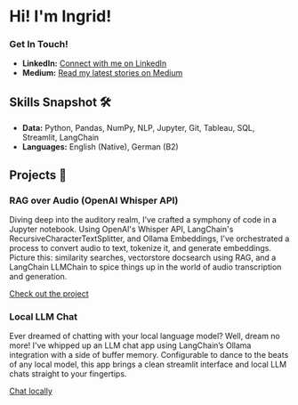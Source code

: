 # Hi! I'm Ingrid!

### Get In Touch!
- **LinkedIn:** [Connect with me on LinkedIn](http://linkedin.com/in/ingridwstevens/)
- **Medium:** [Read my latest stories on Medium](https://medium.com/@ingridwickstevens)

## Skills Snapshot 🛠️
- **Data:** Python, Pandas, NumPy, NLP, Jupyter, Git, Tableau, SQL, Streamlit, LangChain
- **Languages:** English (Native), German (B2)

## Projects 🚧
### RAG over Audio (OpenAI Whisper API)
Diving deep into the auditory realm, I've crafted a symphony of code in a Jupyter notebook. Using OpenAI's Whisper API, LangChain's RecursiveCharacterTextSplitter, and Ollama Embeddings, I've orchestrated a process to convert audio to text, tokenize it, and generate embeddings. Picture this: similarity searches, vectorstore docsearch using RAG, and a LangChain LLMChain to spice things up in the world of audio transcription and generation.

[Check out the project](https://github.com/ingridstevens/whisper-audio-transcriber/tree/main)

### Local LLM Chat
Ever dreamed of chatting with your local language model? Well, dream no more! I've whipped up an LLM chat app using LangChain’s Ollama integration with a side of buffer memory. Configurable to dance to the beats of any local model, this app brings a clean streamlit interface and local LLM chats straight to your fingertips.

[Chat locally](https://github.com/ingridstevens/local-model-chat)
